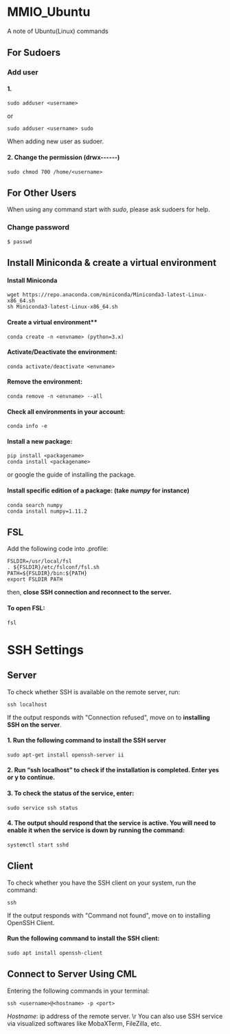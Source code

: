 # MMIO_Ubuntu
A note of Ubuntu(Linux) commands

## For Sudoers
### Add user
#### 1. 
```
sudo adduser <username>
```
or
```
sudo adduser <username> sudo
```
When adding new user as sudoer.
#### 2. Change the permission (drwx------)
```
sudo chmod 700 /home/<username>
```

## For Other Users
When using any command start with _sudo_, please ask sudoers for help.
### Change password
```
$ passwd
```
## Install Miniconda & create a virtual environment
#### Install Miniconda
```
wget https://repo.anaconda.com/miniconda/Miniconda3-latest-Linux-x86_64.sh
sh Miniconda3-latest-Linux-x86_64.sh
```
#### Create a virtual environment**
```
conda create -n <envname> (python=3.x)
```
#### Activate/Deactivate the environment:
```
conda activate/deactivate <envname>
```
#### Remove the environment:
```
conda remove -n <envname> --all
```
#### Check all environments in your account:
```
conda info -e
```
#### Install a new package:
```
pip install <packagename>
conda install <packagename>
```
or google the guide of installing the package.


#### Install specific edition of a package: (take *numpy* for instance)
```
conda search numpy
conda install numpy=1.11.2
```
## FSL
Add the following code into .profile:
```
FSLDIR=/usr/local/fsl
. ${FSLDIR}/etc/fslconf/fsl.sh
PATH=${FSLDIR}/bin:${PATH}
export FSLDIR PATH
```
then, **close SSH connection and reconnect to the server.**
#### To open FSL:
```
fsl
```

# SSH Settings
## Server
To check whether SSH is available on the remote server, run:
```
ssh localhost
```
If the output responds with "Connection refused", move on to **installing SSH on the server**.
#### 1. Run the following command to install the SSH server
```
sudo apt-get install openssh-server ii
```
#### 2. Run “ssh localhost” to check if the installation is completed. Enter yes or y to continue.
#### 3. To check the status of the service, enter:
```
sudo service ssh status
```
#### 4. The output should respond that the service is active. You will need to enable it when the service is down by running the command:
```
systemctl start sshd
```
## Client
To check whether you have the SSH client on your system, run the command:
```
ssh
```
If the output responds with "Command not found", move on to installing OpenSSH Client.
#### Run the following command to install the SSH client:
```
sudo apt install openssh-client
```
## Connect to Server Using CML
Entering the following commands in your terminal:
```
ssh <username>@<hostname> -p <port>
```
*Hostname*: ip address of the remote server. \r
You can also use SSH service via visualized softwares like MobaXTerm, FileZilla, etc.
